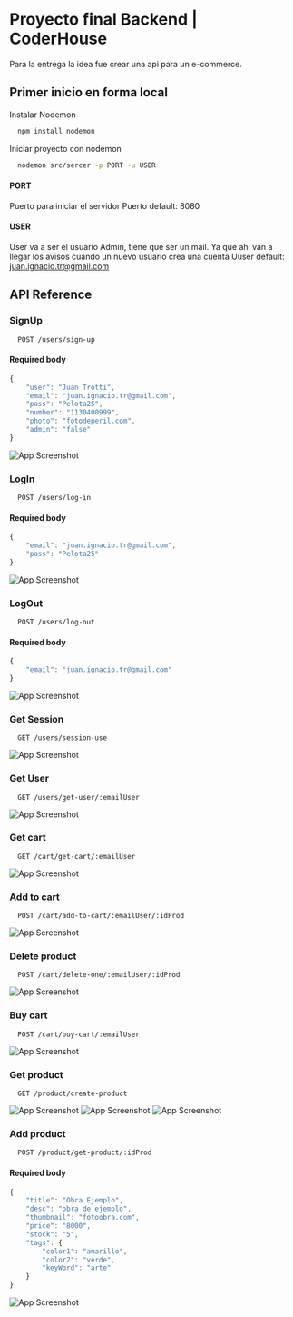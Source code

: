 
# Proyecto final Backend | CoderHouse

Para la entrega la idea fue crear una api para un e-commerce.




## Primer inicio en forma local

Instalar Nodemon
```bash
  npm install nodemon
```

Iniciar proyecto con nodemon
```bash
  nodemon src/sercer -p PORT -u USER 
```
#### PORT
Puerto para iniciar el servidor
Puerto default: 8080

#### USER
User va a ser el usuario Admin, tiene que ser un mail. Ya que ahi van a llegar los avisos cuando un nuevo usuario crea una cuenta
Uuser default: juan.ignacio.tr@gmail.com

## API Reference


### SignUp

```http
  POST /users/sign-up
```
#### Required body
```javascript
{
	"user": "Juan Trotti",
	"email": "juan.ignacio.tr@gmail.com",
	"pass": "Pelota25",
	"number": "1130400999",
	"photo": "fotodeperil.com",
	"admin": "false"
}
```
![App Screenshot](https://github.com/JuaniTrotti/FinalBackEnd/blob/master/files/users/screen/signup.PNG)

### LogIn

```http
  POST /users/log-in
```
#### Required body
```javascript
{
	"email": "juan.ignacio.tr@gmail.com",
	"pass": "Pelota25"
}
```
![App Screenshot](https://github.com/JuaniTrotti/FinalBackEnd/blob/master/files/users/screen/login.PNG)
### LogOut

```http
  POST /users/log-out
```
#### Required body
```javascript
{
	"email": "juan.ignacio.tr@gmail.com"
}
```
![App Screenshot](https://github.com/JuaniTrotti/FinalBackEnd/blob/master/files/users/screen/logout.PNG)
### Get Session

```http
  GET /users/session-use
```
![App Screenshot](https://github.com/JuaniTrotti/FinalBackEnd/blob/master/files/users/screen/getsession.PNG)
### Get User

```http
  GET /users/get-user/:emailUser
```
![App Screenshot](https://github.com/JuaniTrotti/FinalBackEnd/blob/master/files/users/screen/getuser.PNG)
### Get cart

```http
  GET /cart/get-cart/:emailUser
```
![App Screenshot](https://github.com/JuaniTrotti/FinalBackEnd/blob/master/files/cart/screen/getcart.PNG)
### Add to cart

```http
  POST /cart/add-to-cart/:emailUser/:idProd
```
![App Screenshot](https://github.com/JuaniTrotti/FinalBackEnd/blob/master/files/cart/screen/pushcart.PNG)
### Delete product

```http
  POST /cart/delete-one/:emailUser/:idProd
```
![App Screenshot](https://github.com/JuaniTrotti/FinalBackEnd/blob/master/files/cart/screen/deleteone.PNG)
### Buy cart

```http
  POST /cart/buy-cart/:emailUser
```
![App Screenshot](https://github.com/JuaniTrotti/FinalBackEnd/blob/master/files/cart/screen/buycart.PNG)

### Get product

```http
  GET /product/create-product
```
![App Screenshot](https://github.com/JuaniTrotti/FinalBackEnd/blob/master/files/products/screen/productall.PNG)
![App Screenshot](https://github.com/JuaniTrotti/FinalBackEnd/blob/master/files/products/screen/productone.PNG)
![App Screenshot](https://github.com/JuaniTrotti/FinalBackEnd/blob/master/files/products/screen/productnot.PNG)
### Add product

```http
  POST /product/get-product/:idProd
```

#### Required body
```javascript
{
	"title": "Obra Ejemplo",
	"desc": "obra de ejemplo",
	"thumbnail": "fotoobra.com",
	"price": "8000",
	"stock": "5",
	"tags": {
		"color1": "amarillo",
		"color2": "verde",
		"keyWord": "arte"
	}
}
```
![App Screenshot](https://github.com/JuaniTrotti/FinalBackEnd/blob/master/files/products/screen/createproduct.PNG)



